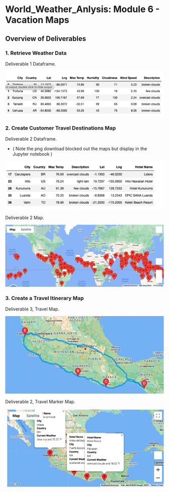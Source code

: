 # World_Weather_Anlysis: Module 6 - Vacation Maps

## Overview of Deliverables 

### 1. Retrieve Weather Data 

Deliverable 1 Dataframe.

![dev_1](Images/Dev1_DataFrame.png "Dev 1 Image")

### 2. Create Customer Travel Destinations Map

Deliverable 2 Dataframe. 
- ( Note the png download blocked out the maps but display in the Jupyter notebook )

![dev_2](Images/Dev2_Clean_Hotels.png "Dev 2 Image")

Deliverable 2 Map.

![dev_2](Images/WeatherPy_vacation_map.png "Dev 2 Map")

### 3. Create a Travel Itinerary Map

Deliverable 3, Travel Map.

![dev_3](Images/WeatherPy_travel_map.png "Dev 3, Map 1")

Deliverable 2, Travel Marker Map.

![dev_3](Images/WeatherPy_travel_map_markers.png "Dev 3, Map 2")




